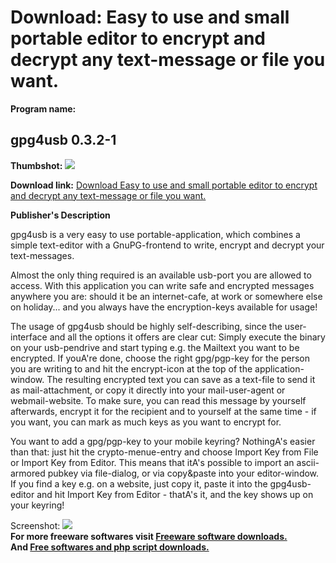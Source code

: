 # Download: Easy to use and small portable editor to encrypt and decrypt any text-message or file you want.

**Program name:**

## gpg4usb 0.3.2-1

  
**Thumbshot:** ![](http://www.freewarefiles.com/screenshot/gpg4usb_md.jpg)   
  
**Download link:** [Download Easy to use and small portable editor to encrypt and decrypt any text-message or file you want.](http://freesoftwares.boysofts.com/Gpg4usb_program_58033.html)  
  


**Publisher's Description**  
  


gpg4usb is a very easy to use portable-application, which combines a simple text-editor with a GnuPG-frontend to write, encrypt and decrypt your text-messages. 

Almost the only thing required is an available usb-port you are allowed to access. With this application you can write safe and encrypted messages anywhere you are: should it be an internet-cafe, at work or somewhere else on holiday... and you always have the encryption-keys available for usage!

The usage of gpg4usb should be highly self-describing, since the user-interface and all the options it offers are clear cut: Simply execute the binary on your usb-pendrive and start typing e.g. the Mailtext you want to be encrypted. If youA're done, choose the right gpg/pgp-key for the person you are writing to and hit the encrypt-icon at the top of the application-window. The resulting encrypted text you can save as a text-file to send it as mail-attachment, or copy it directly into your mail-user-agent or webmail-website. To make sure, you can read this message by yourself afterwards, encrypt it for the recipient and to yourself at the same time - if you want, you can mark as much keys as you want to encrypt for.

You want to add a gpg/pgp-key to your mobile keyring? NothingA's easier than that: just hit the crypto-menue-entry and choose Import Key from File or Import Key from Editor. This means that itA's possible to import an ascii-armored pubkey via file-dialog, or via copy&paste into your editor-window. If you find a key e.g. on a website, just copy it, paste it into the gpg4usb-editor and hit Import Key from Editor - thatA's it, and the key shows up on your keyring!

  
  
Screenshot: ![](http://www.freewarefiles.com/screenshot/gpg4usb.jpg)   
**For more freeware softwares visit [Freeware software downloads.](http://freesoftwares.boysofts.com/)**   
**And [Free softwares and php script downloads.](http://www.boysofts.com/)**
